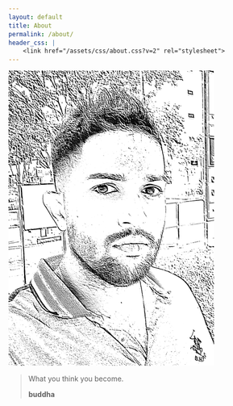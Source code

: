 ```yaml
---
layout: default
title: About
permalink: /about/
header_css: |
    <link href="/assets/css/about.css?v=2" rel="stylesheet">
---
```

<div class="about-container">
    <img class="about-me-pic" src="/assets/img/rsz_file_001.png" />
    <div class="about-me-contact">
        <blockquote class="blockquote text-right">
            <p class="mb-0">What you think you become.</p>
            <footer class="quot-1 blockquote-footer"><b>buddha</b></footer>
        </blockquote>
    <div>
</div>
